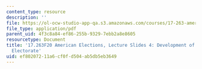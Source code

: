 ```yaml
---
content_type: resource
description: ''
file: https://ol-ocw-studio-app-qa.s3.amazonaws.com/courses/17-263-american-elections-fall-2020/ef80207211a6cf0fd504ab5db5eb3649_MIT17_263F20_Lec4.pdf
file_type: application/pdf
parent_uid: 4f3c8a84-ef86-255b-9329-7ebb2a8e8605
resourcetype: Document
title: '17.263F20 American Elections, Lecture Slides 4: Development of the American
  Electorate'
uid: ef802072-11a6-cf0f-d504-ab5db5eb3649
---
```

